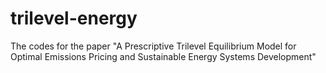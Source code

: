# trilevel-energy
The codes for the paper "A Prescriptive Trilevel Equilibrium Model for Optimal Emissions Pricing and Sustainable Energy Systems Development"
